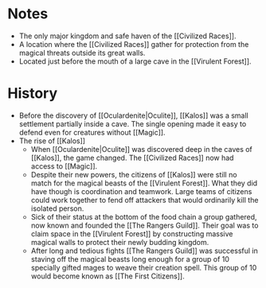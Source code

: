# Notes
- The only major kingdom and safe haven of the [[Civilized Races]].
- A location where the [[Civilized Races]] gather for protection from the magical threats outside its great walls.
- Located just before the mouth of a large cave in the [[Virulent Forest]].

# History
- Before the discovery of [[Oculardenite|Oculite]], [[Kalos]] was a small settlement partially inside a cave. The single opening made it easy to defend even for creatures without [[Magic]].
- The rise of [[Kalos]]
	- When [[Oculardenite|Oculite]] was discovered deep in the caves of [[Kalos]], the game changed. The [[Civilized Races]] now had access to [[Magic]].
	- Despite their new powers, the citizens of [[Kalos]] were still no match for the magical beasts of the [[Virulent Forest]]. What they did have though is coordination and teamwork. Large teams of citizens could work together to fend off attackers that would ordinarily kill the isolated person.
	- Sick of their status at the bottom of the food chain a group gathered, now known and founded the [[The Rangers Guild]]. Their goal was to claim space in the [[Virulent Forest]] by constructing massive magical walls to protect their newly budding kingdom.
	- After long and tedious fights [[The Rangers Guild]] was successful in staving off the magical beasts long enough for a group of 10 specially gifted mages to weave their creation spell. This group of 10 would become known as [[The First Citizens]].